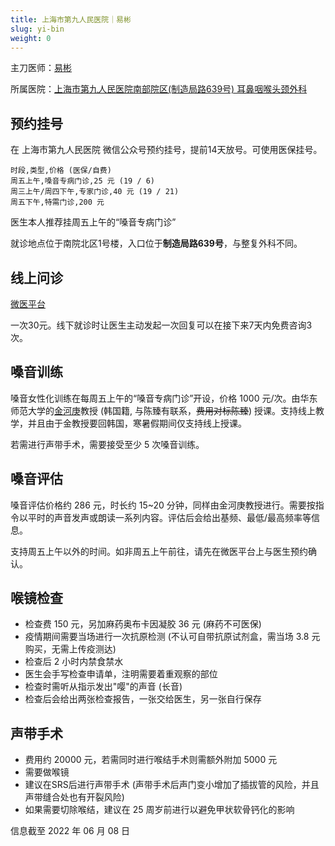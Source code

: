 ```yaml
---
title: 上海市第九人民医院｜易彬
slug: yi-bin
weight: 0
---
```


主刀医师：[易彬](https://www.guahao.com/expert/f48e2634-128e-4f09-9249-a2451b3d60a9000)

所属医院：[上海市第九人民医院南部院区(制造局路639号) 耳鼻咽喉头颈外科](https://amap.com/place/B0FFHGMHP6)

## 预约挂号

在 上海市第九人民医院 微信公众号预约挂号，提前14天放号。可使用医保挂号。

```csv
时段,类型,价格 (医保/自费)
周五上午,嗓音专病门诊,25 元 (19 / 6)
周三上午/周四下午,专家门诊,40 元 (19 / 21)
周五下午,特需门诊,200 元
```

医生本人推荐挂周五上午的“嗓音专病门诊”

就诊地点位于南院北区1号楼，入口位于**制造局路639号**，与整复外科不同。

## 线上问诊

[微医平台](https://www.guahao.com/expert/f48e2634-128e-4f09-9249-a2451b3d60a9000)

一次30元。线下就诊时让医生主动发起一次回复可以在接下来7天内免费咨询3次。

## 嗓音训练

嗓音女性化训练在每周五上午的“嗓音专病门诊”开设，价格 1000 元/次。由华东师范大学的[金河庚](https://faculty.ecnu.edu.cn/_s8/jhg/main.psp)教授 (韩国籍, 与陈臻有联系，<del>费用对标陈臻</del>) 授课。支持线上教学，并且由于金教授要回韩国，寒暑假期间仅支持线上授课。

若需进行声带手术，需要接受至少 5 次嗓音训练。

## 嗓音评估

嗓音评估价格约 286 元，时长约 15~20 分钟，同样由金河庚教授进行。需要按指令以平时的声音发声或朗读一系列内容。评估后会给出基频、最低/最高频率等信息。

支持周五上午以外的时间。如非周五上午前往，请先在微医平台上与医生预约确认。

## 喉镜检查

* 检查费 150 元，另加麻药奥布卡因凝胶 36 元 (麻药不可医保)
* 疫情期间需要当场进行一次抗原检测 (不认可自带抗原试剂盒，需当场 3.8 元购买，无需上传疫测达)
* 检查后 2 小时内禁食禁水
* 医生会手写检查申请单，注明需要着重观察的部位
* 检查时需听从指示发出"嘤"的声音 (长音)
* 检查后会给出两张检查报告，一张交给医生，另一张自行保存

## 声带手术

* 费用约 20000 元，若需同时进行喉结手术则需额外附加 5000 元
* 需要做喉镜
* 建议在SRS后进行声带手术 (声带手术后声门变小增加了插拔管的风险，并且声带缝合处也有开裂风险)
* 如果需要切除喉结，建议在 25 周岁前进行以避免甲状软骨钙化的影响

信息截至 2022 年 06 月 08 日
